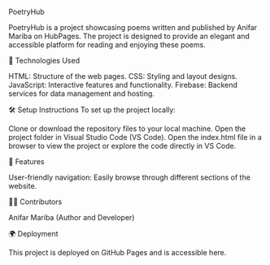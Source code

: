 PoetryHub

PoetryHub is a project showcasing poems written and published by Anifar Mariba on HubPages. The project is designed to provide an elegant and accessible platform for reading and enjoying these poems.

🚀 Technologies Used

HTML: Structure of the web pages.
CSS: Styling and layout designs.
JavaScript: Interactive features and functionality.
Firebase: Backend services for data management and hosting.

🛠️ Setup Instructions
To set up the project locally:

Clone or download the repository files to your local machine.
Open the project folder in Visual Studio Code (VS Code).
Open the index.html file in a browser to view the project or explore the code directly in VS Code.

🌟 Features

User-friendly navigation: Easily browse through different sections of the website.


👩‍💻 Contributors

Anifar Mariba (Author and Developer)

🌍 Deployment

This project is deployed on GitHub Pages and is accessible here.


